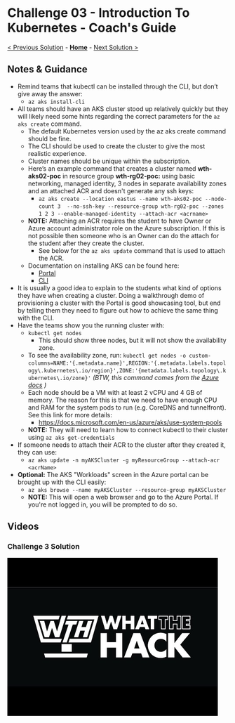 # Challenge 03 - Introduction To Kubernetes - Coach's Guide 

[< Previous Solution](./Solution-01.md) - **[Home](./README.md)** - [Next Solution >](./Solution-04.md)

## Notes & Guidance

- Remind teams that kubectl can be installed through the CLI, but don’t give away the answer:
	- `az aks install-cli`
- All teams should have an AKS cluster stood up relatively quickly but they will likely need some hints regarding the correct parameters for the `az aks create` command.
	- The default Kubernetes version used by the az aks create command should be fine.  
	- The CLI should be used to create the cluster to give the most realistic experience.  
	- Cluster names should be unique within the subscription.  
	- Here’s an example command that creates a cluster named **wth-aks02-poc** in resource group **wth-rg02-poc:** using basic networking, managed identity, 3 nodes in separate availability zones and an attached ACR and doesn't generate any ssh keys:
		- `az aks create --location eastus --name wth-aks02-poc --node-count 3  --no-ssh-key --resource-group wth-rg02-poc --zones 1 2 3 --enable-managed-identity --attach-acr <acrname>`
  	- **NOTE:** Attaching an ACR requires the student to have Owner or Azure account administrator role on the Azure subscription. If this is not possible then someone who is an Owner can do the attach for the student after they create the cluster.
		- See below for the `az aks update` command that is used to attach the ACR.
	- Documentation on installing AKS can be found here:
		- [Portal](https://docs.microsoft.com/en-us/azure/aks/kubernetes-walkthrough-portal)
		- [CLI](https://docs.microsoft.com/en-us/azure/aks/kubernetes-walkthrough)
- It is usually a good idea to explain to the students what kind of options they have when creating a cluster. Doing a walkthrough demo of provisioning a cluster with the Portal is good showcasing tool, but end by telling them they need to figure out how to achieve the same thing with the CLI.
- Have the teams show you the running cluster with:
	- `kubectl get nodes`
		- This should show three nodes, but it will not show the availability zone.  
    - To see the availability zone, run:  `kubectl get nodes -o custom-columns=NAME:'{.metadata.name}',REGION:'{.metadata.labels.topology\.kubernetes\.io/region}',ZONE:'{metadata.labels.topology\.kubernetes\.io/zone}'`  _(BTW, this command comes from the [Azure docs](https://docs.microsoft.com/en-us/azure/aks/availability-zones#verify-node-distribution-across-zones) )_
	- Each node should be a VM with at least 2 vCPU and 4 GB of memory.  The reason for this is that we need to have enough CPU and RAM for the system pods to run (e.g. CoreDNS and tunnelfront).  See this link for more details: 
    	- <https://docs.microsoft.com/en-us/azure/aks/use-system-pools>
	- **NOTE:** They will need to learn how to connect kubectl to their cluster using `az aks get-credentials`
- If someone needs to attach their ACR to the cluster after they created it, they can use: 
	- `az aks update -n myAKSCluster -g myResourceGroup --attach-acr <acrName>`
- **Optional:** The AKS "Workloads" screen in the Azure portal can be brought up with the CLI easily:
	- `az aks browse --name myAKSCluster --resource-group myAKSCluster`
	- **NOTE:** This will open a web browser and go to the Azure Portal. If you're not logged in, you will be prompted to do so.

## Videos

### Challenge 3 Solution

[![Challenge 3 solution](../Images/WthVideoCover.jpg)](https://youtu.be/2sH-NlyikEk "Challenge 3 solution")

